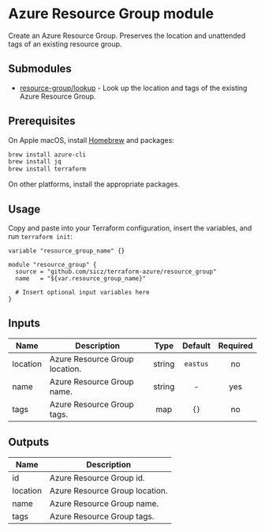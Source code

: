 # Azure Resource Group module

Create an Azure Resource Group. Preserves the location and unattended tags of
an existing resource group.

## Submodules

* [resource-group/lookup](lookup/README.md) - Look up the location and tags of
  the existing Azure Resource Group.

## Prerequisites

On Apple macOS, install [Homebrew](http://brew.sh/) and packages:
```bash
brew install azure-cli
brew install jq
brew install terraform
```
On other platforms, install the appropriate packages.

## Usage

Copy and paste into your Terraform configuration, insert the variables, and
run `terraform init`:
```hcl
variable "resource_group_name" {}

module "resource_group" {
  source = "github.com/sicz/terraform-azure/resource_group"
  name   = "${var.resource_group_name}"

  # Insert optional input variables here
}
```

<!-- BEGINNING OF PRE-COMMIT-TERRAFORM DOCS HOOK -->
## Inputs

| Name | Description | Type | Default | Required |
|------|-------------|:----:|:-----:|:-----:|
| location | Azure Resource Group location. | string | `eastus` | no |
| name | Azure Resource Group name. | string | - | yes |
| tags | Azure Resource Group tags. | map | `{}` | no |

## Outputs

| Name | Description |
|------|-------------|
| id | Azure Resource Group id. |
| location | Azure Resource Group location. |
| name | Azure Resource Group name. |
| tags | Azure Resource Group tags. |

<!-- END OF PRE-COMMIT-TERRAFORM DOCS HOOK -->
